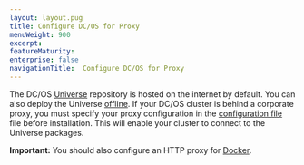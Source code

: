```yaml
---
layout: layout.pug
title: Configure DC/OS for Proxy
menuWeight: 900
excerpt:
featureMaturity:
enterprise: false
navigationTitle:  Configure DC/OS for Proxy
---
```


<!-- This source repo for this topic is https://github.com/dcos/dcos-docs -->


The DC/OS [Universe](https://github.com/mesosphere/universe) repository is hosted on the internet by default. You can also deploy the Universe [offline](/docs/1.8/administration/installing/deploying-a-local-dcos-universe/). If your DC/OS cluster is behind a corporate proxy, you must specify your proxy configuration in the [configuration file](/docs/1.8/administration/installing/custom/configuration-parameters/#use_proxy) file before installation. This will enable your cluster to connect to the Universe packages. 

**Important:** You should also configure an HTTP proxy for [Docker](https://docs.docker.com/engine/admin/systemd/#/http-proxy). 
